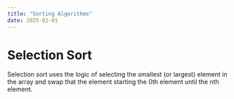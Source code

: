 ```yaml
---
title: "Sorting Algorithms"
date: 2025-02-01
---
```


<h1>Selection Sort</h1>
<div>
Selection sort uses the logic of selecting the smallest (or largest) element in the array and swap that the element starting the 0th element until the nth element. 
</div>
